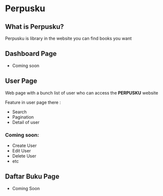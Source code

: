# Perpusku

## What is Perpusku?

Perpusku is library in the website you can find books you want

## Dashboard Page

- Coming soon

## User Page

Web page with a bunch list of user who can access the **PERPUSKU** website

Feature in user page there :

- Search
- Pagination
- Detail of user<br>

### Coming soon:

- Create User
- Edit User
- Delete User
- etc

## Daftar Buku Page

- Coming Soon
